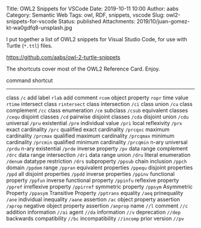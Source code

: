 Title: OWL2 Snippets for VSCode
Date: 2019-10-11 10:00
Author: aabs
Category: Semantic Web
Tags: owl, RDF, snippets, vscode
Slug: owl2-snippets-for-vscode
Status: published
Attachments: 2019/10/juan-gomez-kt-wa0gdfq8-unsplash.jpg

I put together a list of OWL2 snippets for Visual Studio Code, for use with Turtle (`*.ttl`) files.

https://github.com/aabs/owl-2-turtle-snippets

The shortcuts cover most of the OWL2 Reference Card. Enjoy.

  
  

  command                              shortcut
  ------------------------------------ --------------
  class                                `/c`
  add label                            `rlab`
  add comment                          `rcom`
  object property                      `ropr`
  time value                           `rtime`
  intersect class                      `rintersect`
  class intersection                   `/ci`
  class union                          `/cu`
  class complement                     `/cc`
  class enumeration                    `/ce`
  subclass                             `/csub`
  equivalent classes                   `/cequ`
  disjoint classes                     `/cd`
  pairwise disjoint classes            `/cda`
  disjoint union                       `/cdu`
  universal                            `/pru`
  existential                          `/pre`
  individual value                     `/pri`
  local reflexivity                    `/prx`
  exact cardinality                    `/prc`
  qualified exact cardinality          `/prcqxc`
  maximum cardinality                  `/prcmax`
  qualified maximum cardinality        `/prcqmax`
  minimum cardinality                  `/prcmin`
  qualified minimum cardinality        `/prcqmin`
  n-ary universal                      `/prdu`
  n-ary existential                    `/prde`
  inverse property                     `/pv`
  data range complement                `/drc`
  data range intersection              `/dri`
  data range union                     `/dru`
  literal enumeration                  `/denum`
  datatype restriction                 `/drs`
  subproperty                          `/ppsub`
  chain inclusion                      `/ppch`
  domain                               `/ppdom`
  range                                `/ppran`
  equivalent properties                `/ppequ`
  disjoint properties                  `/ppd`
  all disjoint properties              `/ppdd`
  inverse properties                   `/ppinv`
  functional property                  `/ppfun`
  inverse functional property          `/ppinfu`
  reflexive property                   `/ppref`
  irreflexive property                 `/ppirref`
  symmetric property                   `/ppsym`
  Asymmetric Property                  `/ppasym`
  Transitive Property                  `/pptrans`
  equality                             `/aeq`
  prinequality                         `/ane`
  individual inequality                `/aane`
  assertion                            `/ac`
  object property assertion            `/aprop`
  negative object property assertion   `/anprop`
  name                                 `//l`
  comment                              `//c`
  addition information                 `//ai`
  agent                                `//da`
  information                          `//v`
  deprecation                          `//dep`
  backwards compatibility              `//bc`
  incompatibility                      `//incomp`
  prior version                        `//pv`

